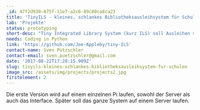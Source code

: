 ```yaml
---
_id: 47f2d930-875f-11e7-a2c6-89c80ca8ca23
title: 'TinyILS - kleines, schlankes Bibliotheksausleihsystem für Schulen'
lab: 'Projekte'
status: prototyping
short-desc: "Tiny Integrated Library System (kurz ILS) soll Ausleihen von Büchern in Schulen verwalten. Es verwaltet es keine Ausleihzeiten, Budgets o.Ä.\r\nEs ermöglicht aber Schulen, konkrete Bücher einem Ausleihenden zuzuordnen. Es soll auf einem Pi laufen.\r\nTechnologien sind: HTML, CSS, Python, PostgreSQL."
needs: Coding in Python
link: 'https://github.com/Joe-Appleby/tiny-ILS'
contact-name: Sven Pützschler
contact-email: sven.puetzschler@gmail.com
date: '2017-08-22T17:28:15.909Z'
slug: tinyils-kleines-schlankes-bibliotheksausleihsystem-fur-schulen
image_src: /assets/img/projects/projects2.jpg
firstelement: 2
---
```

Die erste Version wird auf einem einzelnen Pi laufen, sowohl der Server als auch das Interface. Später soll das ganze System auf einem Server laufen.
